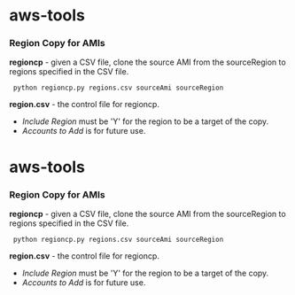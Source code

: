 # aws-tools #

### Region Copy for AMIs  ###

<b>regioncp</b> - given a CSV file, clone the source AMI from the sourceRegion to regions specified in the CSV file.

     python regioncp.py regions.csv sourceAmi sourceRegion

<b>region.csv</b> - the control file for regioncp.</p>
- <em>Include Region</em> must be 'Y' for the region to be a target of the copy.
- <em>Accounts to Add</em> is for future use.
# aws-tools #

### Region Copy for AMIs  ###

<b>regioncp</b> - given a CSV file, clone the source AMI from the sourceRegion to regions specified in the CSV file.

     python regioncp.py regions.csv sourceAmi sourceRegion

<b>region.csv</b> - the control file for regioncp.</p>
- <em>Include Region</em> must be 'Y' for the region to be a target of the copy.
- <em>Accounts to Add</em> is for future use.
